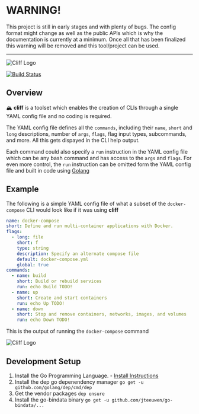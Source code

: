 # WARNING!
This project is still in early stages and with plenty of bugs. The config format might change as well as the public APIs which is why the documentation is currently at a minimum. Once all that has been finalized this warning will be removed and this tool/project can be used.

---

![Cliff Logo](docs/assets/logo.png "Cliff Logo")

[![Build Status](https://travis-ci.com/zoocasa/cliff.svg?branch=master)](https://travis-ci.com/zoocasa/cliff)

## Overview
🏔 **cliff** is a toolset which enables the creation of CLIs through a single YAML config file and no coding is required.

The YAML config file defines all the `commands`, including their `name`, `short` and `long` descriptions, number of `args`, `flags`, flag input types, subcommands, and more. All this gets dispayed in the CLI help output.

Each command could also specify a `run` instruction in the YAML config file which can be any bash command and has access to the `args` and `flags`. For even more control, the `run` instruction can be omitted form the YAML config file and built in code using [Golang](https://golang.org/)

## Example
The following is a simple YAML config file of what a subset of the `docker-compose` CLI would look like if it was using **cliff**

```yaml
name: docker-compose
short: Define and run multi-container applications with Docker.
flags:
  - long: file
    short: f
    type: string
    description: Specify an alternate compose file
    default: docker-compose.yml
    global: true
commands:
  - name: build
    short: Build or rebuild services
    run: echo Build TODO!
  - name: up
    short: Create and start containers
    run: echo Up TODO!
  - name: down
    short: Stop and remove containers, networks, images, and volumes
    run: echo Down TODO!
```

This is the output of running the `docker-compose` command

![Cliff Logo](docs/assets/output.png "Cliff Logo")

## Development Setup
1. Install the Go Programming Language. - [Install Instructions](https://golang.org/doc/install)
2. Install the dep go depenendency manager `go get -u github.com/golang/dep/cmd/dep`
3. Get the vendor packages `dep ensure`
4. Install the go-bindata binary `go get -u github.com/jteeuwen/go-bindata/...`
